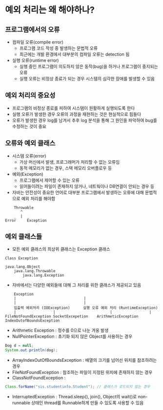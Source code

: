 # 예외 처리는 왜 해야하나?
## 프로그램에서의 오류
- 컴파일 오류(compile error)
    - 프로그램 코드 작성 중 발생하는 문법적 오류
    - 최근에는 개발 환경에서 대부분의 컴파일 오류는 detection 됨
- 실행 오류(runtime error)
    - 실행 중인 프로그램이 의도하지 않은 동작(bug)을 하거나 프로그램이 중지되는 오류
    - 실행 오류는 비정상 종료가 되는 경우 시스템의 심각한 장애를 발생할 수 있음

## 예외 처리의 중요성
- 프로그램의 비정상 종료를 피하여 시스템이 원활하게 실행되도록 한다
- 실행 오류가 발생한 경우 오류의 과정을 재현하는 것은 현실적으로 힘들다
- 오류가 발생한 경우 log를 남겨서 추후 log 분석을 통해 그 원인을 파악하여 bug를 수정하는 것이 중요

## 오류와 예외 클래스
- 시스템 오류(error)
    - 가상 머신에서 발생, 프로그래머가 처리할 수 없는 오류임
    - 동적 메모리가 없는 경우, 스택 메모리 오버플로우 등
- 예외(Exception)
    - 프로그램에서 제어할 수 있는 오류
    - 읽어들이려는 파일이 존재하지 않거나, 네트웍이나 DB연결이 안되는 경우 등
- 자바는 안전성이 중요한 언어로 대부분 프로그램에서 발생하는 오류에 대해 문법적으로 예외 처리를 해야함
```
    Throwable
       ^
    _  |  _
Error     Exception
```

## 예외 클래스들
- 모든 예외 클래스의 최상위 클래스는 Exception 클래스
```
Class Exception

java.lang.Object
    java.lang.Throwable
        java.lang.Exception
```
- 자바에서는 다양한 예외들에 대해 그 처리를 위한 클래스가 제공되고 있음
```
    Exception
    |                               |
    |                               |
    입출력 예외처리 (IOException)      실행 오류 예외 처리 (RuntimeException)
    |                 |                         |                 |
FileNotFoundException SocketExcepetion    ArithmeticException    IndexOutofBoundsException
```
- Arithmetic Exception : 정수를 0으로 나눈 겨웅 발생
- NullPointerException : 초기화 되지 않은 Object를 사용하는 경우
```java
Dog d = null;
System.out.println(dog);
```
- ArrayIndexOutOfBoundsException : 배열의 크기를 넘어선 위치를 참조하려는 경우
- FileNotFoundException : 참조하는 파일이 지정된 위치에 존재하지 않는 경우
- ClassNotFoundException :
```java
Class.forName("sis.studentinfo.Student"); // 클래스가 로드되지 않는 경우
```
- InterruptedException : Thread.sleep(), join(), Object의 wait()로 non-runnable 상태인 thread를 Runnable하게 만들 수 있도록 사용할 수 있음

